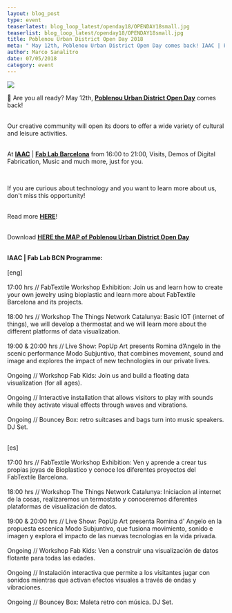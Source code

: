 ```yaml
---
layout: blog_post
type: event
teaserlatest: blog_loop_latest/openday18/OPENDAY18small.jpg
teaserlist: blog_loop_latest/openday18/OPENDAY18small.jpg
title: Poblenou Urban District Open Day 2018
meta: " May 12th, Poblenou Urban District Open Day comes back! IAAC | Fab Lab BCN will open its doors from 16:00 to 21:00, offering demos of 3D printing, guided tours and much more."
author: Marco Sanalitro
date: 07/05/2018 
category: event
---
```


<img src= "http://www.fablabbcn.org/img/blog/blog_loop_latest/openday18/OPENDAY181.jpg" align="middle"> 
<br>

📣 Are you all ready? May 12th, <strong><a href="http://www.poblenouurbandistrict.com/en/poblenou-open-day-2018/">Poblenou Urban District Open Day</a></strong> comes back! <br><br>

Our creative community will open its doors to offer a wide variety of cultural and leisure activities.<br><br> 

<p>At <strong><a href="https://iaac.net/">IAAC</a></strong> | <strong><a href="https://fablabbcn.org/index.html">Fab Lab Barcelona</a></strong> from 16:00 to 21:00, Visits, Demos of Digital Fabrication, Music and much more, just for you.</p><br> 

If you are curious about technology and you want to learn more about us, don't miss this opportunity!<br><br>

Read more <strong><a href="http://www.poblenouurbandistrict.com/en/poblenou-open-day-2018/">HERE</a></strong>!<br><br>

Download <strong><a href="http://www.poblenouurbandistrict.com/en/map/">HERE the MAP of Poblenou Urban District Open Day</a></strong><br><br>

<strong>IAAC | Fab Lab BCN Programme:</strong><br><br>
[eng]<br><br>
17:00 hrs // FabTextile Workshop Exhibition: Join us and learn how to create your own jewelry using bioplastic and learn more about FabTextile Barcelona and its projects.<br><br>
18:00 hrs // Workshop The Things Network Catalunya: Basic IOT (internet of things), we will develop a thermostat and we will learn more about the different platforms of data visualization.<br><br>
19:00 & 20:00 hrs // Live Show: PopUp Art presents Romina d’Angelo in the scenic performance Modo Subjuntivo, that combines movement, sound and image and explores the impact of new technologies in our private lives.<br><br>
Ongoing // Workshop Fab Kids: Join us and build a floating data visualization (for all ages).<br><br>
Ongoing // Interactive installation that allows visitors to play with sounds while they activate visual effects through waves and vibrations.<br><br>
Ongoing // Bouncey Box: retro suitcases and bags turn into music speakers. DJ Set.<br><br>

[es]<br><br>
17:00 hrs // FabTextile Workshop Exhibition: Ven y aprende a crear tus propias joyas de Bioplastico y conoce los diferentes proyectos del FabTextile Barcelona.<br><br>
18:00 hrs // Workshop The Things Network Catalunya: Iniciacion al internet de la cosas, realizaremos un termostato y conoceremos diferentes plataformas de visualización de datos.<br><br>
19:00 & 20:00 hrs // Live Show: PopUp Art presenta Romina d' Angelo en la propuesta escenica Modo Subjuntivo, que fusiona movimiento, sonido e imagen y explora el impacto de las nuevas tecnologias en la vida privada.<br><br>
Ongoing // Workshop Fab Kids: Ven a construir una visualización de datos flotante para todas las edades.<br><br>
Ongoing // Instalación interactiva que permite a los visitantes jugar con sonidos mientras que activan efectos visuales a través de ondas y vibraciones.<br><br>
Ongoing // Bouncey Box: Maleta retro con música. DJ Set.<br><br> 
